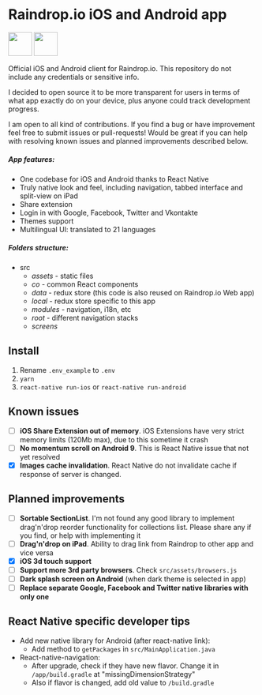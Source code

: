 # Raindrop.io iOS and Android app
[<img src="http://pluspng.com/img-png/get-it-on-google-play-badge-png-open-2000.png" height="48">](https://play.google.com/store/apps/details?id=io.raindrop.raindropio) [<img src="https://devimages-cdn.apple.com/app-store/marketing/guidelines/images/badge-example-alternate_2x.png" height="48">](https://itunes.apple.com/us/app/id1021913807)

Official iOS and Android client for Raindrop.io. This repository do not include any credentials or sensitive info.

I decided to open source it to be more transparent for users in terms of what app exactly do on your device, plus anyone could track development progress.

I am open to all kind of contributions. If you find a bug or have improvement feel free to submit issues or pull-requests!
Would be great if you can help with resolving known issues and planned improvements described below.

##### App features:
- One codebase for iOS and Android thanks to React Native
- Truly native look and feel, including navigation, tabbed interface and split-view on iPad
- Share extension
- Login in with Google, Facebook, Twitter and Vkontakte
- Themes support
- Multilingual UI: translated to 21 languages

##### Folders structure:
- src
    - *assets* - static files
    - *co* - common React components
    - *data* - redux store (this code is also reused on Raindrop.io Web app)
    - *local* - redux store specific to this app
    - *modules* - navigation, i18n, etc
    - *root* - different navigation stacks
    - *screens*

## Install
1. Rename `.env_example` to `.env`
2. `yarn`
3. `react-native run-ios` or `react-native run-android`

## Known issues
- [ ] **iOS Share Extension out of memory**. iOS Extensions have very strict memory limits (120Mb max), due to this sometime it crash
- [ ] **No momentum scroll on Android 9**. This is React Native issue that not yet resolved
- [x] **Images cache invalidation**. React Native do not invalidate cache if response of server is changed.

## Planned improvements
- [ ] **Sortable SectionList**. I'm not found any good library to implement drag'n'drop reorder functionality for collections list. Please share any if you find, or help with implementing it
- [ ] **Drag'n'drop on iPad**. Ability to drag link from Raindrop to other app and vice versa
- [x] **iOS 3d touch support**
- [ ] **Support more 3rd party browsers**. Check `src/assets/browsers.js`
- [ ] **Dark splash screen on Android** (when dark theme is selected in app)
- [ ] **Replace separate Google, Facebook and Twitter native libraries with only one**

## React Native specific developer tips
- Add new native library for Android (after react-native link):
    - Add method to `getPackages` in `src/MainApplication.java`
- React-native-navigation:
    - After upgrade, check if they have new flavor. Change it in `/app/build.gradle` at "missingDimensionStrategy"
    - Also if flavor is changed, add old value to `/build.gradle`
